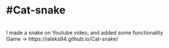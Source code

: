 <h1><b>#Cat-snake</b></h1><br>
I made a snake on Youtube video, and added some functionality <br>
Game -> https://ialeks94.github.io/Cat-snake/
